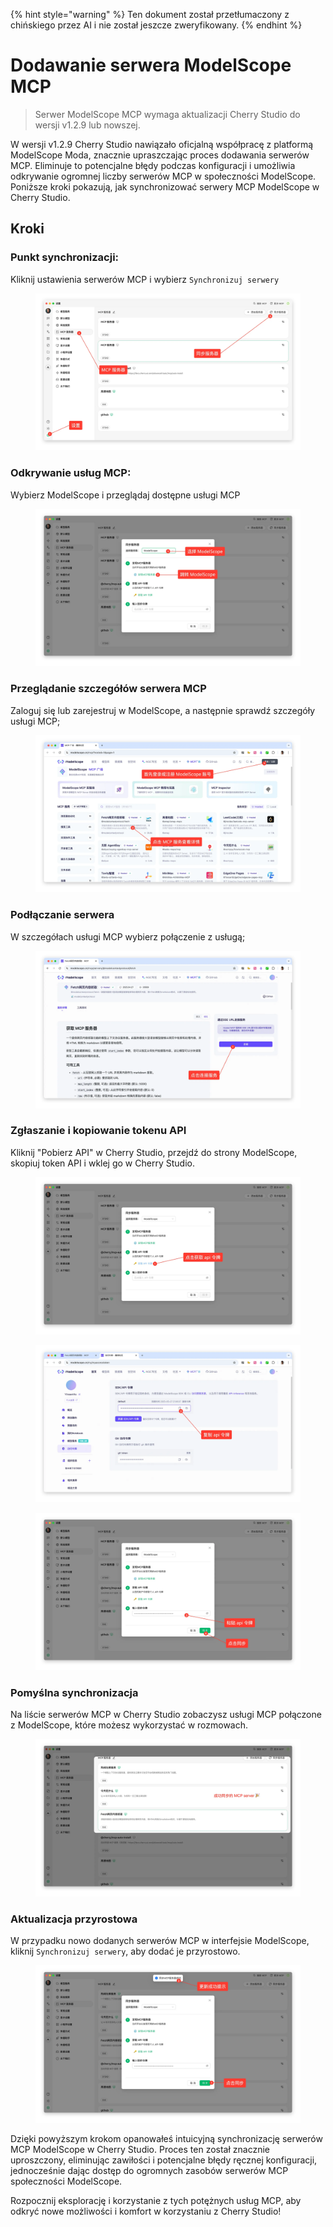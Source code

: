 
{% hint style="warning" %}
Ten dokument został przetłumaczony z chińskiego przez AI i nie został jeszcze zweryfikowany.
{% endhint %}

# Dodawanie serwera ModelScope MCP

> Serwer ModelScope MCP wymaga aktualizacji Cherry Studio do wersji v1.2.9 lub nowszej.

W wersji v1.2.9 Cherry Studio nawiązało oficjalną współpracę z platformą ModelScope Moda, znacznie upraszczając proces dodawania serwerów MCP. Eliminuje to potencjalne błędy podczas konfiguracji i umożliwia odkrywanie ogromnej liczby serwerów MCP w społeczności ModelScope. Poniższe kroki pokazują, jak synchronizować serwery MCP ModelScope w Cherry Studio.

## Kroki

### Punkt synchronizacji:

Kliknij ustawienia serwerów MCP i wybierz `Synchronizuj serwery`

<figure><img src="../../.gitbook/assets/image (2).png" alt=""><figcaption></figcaption></figure>

### Odkrywanie usług MCP:

Wybierz ModelScope i przeglądaj dostępne usługi MCP

<figure><img src="../../.gitbook/assets/image (1) (4).png" alt=""><figcaption></figcaption></figure>

### Przeglądanie szczegółów serwera MCP

Zaloguj się lub zarejestruj w ModelScope, a następnie sprawdź szczegóły usługi MCP;

<figure><img src="../../.gitbook/assets/image (2) (6).png" alt=""><figcaption></figcaption></figure>

### Podłączanie serwera

W szczegółach usługi MCP wybierz połączenie z usługą;

<figure><img src="../../.gitbook/assets/image (3).png" alt=""><figcaption></figcaption></figure>

### Zgłaszanie i kopiowanie tokenu API

Kliknij "Pobierz API" w Cherry Studio, przejdź do strony ModelScope, skopiuj token API i wklej go w Cherry Studio.

<figure><img src="../../.gitbook/assets/image (4).png" alt=""><figcaption></figcaption></figure>

<figure><img src="../../.gitbook/assets/image (5).png" alt=""><figcaption></figcaption></figure>

<figure><img src="../../.gitbook/assets/image (6).png" alt=""><figcaption></figcaption></figure>

### Pomyślna synchronizacja

Na liście serwerów MCP w Cherry Studio zobaczysz usługi MCP połączone z ModelScope, które możesz wykorzystać w rozmowach.

<figure><img src="../../.gitbook/assets/image (7).png" alt=""><figcaption></figcaption></figure>

### Aktualizacja przyrostowa

W przypadku nowo dodanych serwerów MCP w interfejsie ModelScope, kliknij `Synchronizuj serwery`, aby dodać je przyrostowo.

<figure><img src="../../.gitbook/assets/image (148).png" alt=""><figcaption></figcaption></figure>

Dzięki powyższym krokom opanowałeś intuicyjną synchronizację serwerów MCP ModelScope w Cherry Studio. Proces ten został znacznie uproszczony, eliminując zawiłości i potencjalne błędy ręcznej konfiguracji, jednocześnie dając dostęp do ogromnych zasobów serwerów MCP społeczności ModelScope.

Rozpocznij eksplorację i korzystanie z tych potężnych usług MCP, aby odkryć nowe możliwości i komfort w korzystaniu z Cherry Studio!